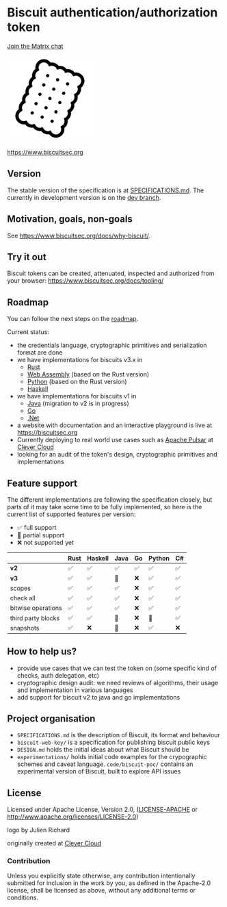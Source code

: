 # Biscuit authentication/authorization token

[Join the Matrix chat](https://matrix.to/#/#biscuit-auth:matrix.org)

<img src="https://raw.githubusercontent.com/biscuit-auth/biscuit/main/assets/logo-black-white-bg.png" width="200">

<https://www.biscuitsec.org>

## Version

The stable version of the specification is at [SPECIFICATIONS.md](https://github.com/biscuit-auth/biscuit/blob/main/SPECIFICATIONS.md). The currently in development version is on the [dev branch](https://github.com/biscuit-auth/biscuit/blob/dev/SPECIFICATIONS.md).

## Motivation, goals, non-goals

See <https://www.biscuitsec.org/docs/why-biscuit/>. 

## Try it out

Biscuit tokens can be created, attenuated, inspected and authorized from your browser: <https://www.biscuitsec.org/docs/tooling/>

## Roadmap

You can follow the next steps on the [roadmap](https://github.com/biscuit-auth/biscuit/issues/12).

Current status:

- the credentials language, cryptographic primitives and serialization format are done
- we have implementations for biscuits v3.x in
  - [Rust](https://github.com/eclipse-biscuit/biscuit-rust)
  - [Web Assembly](https://github.com/eclipse-biscuit/biscuit-wasm) (based on the Rust version)
  - [Python](https://github.com/eclipse-biscuit/biscuit-python) (based on the Rust version)
  - [Haskell](https://github.com/eclipse-biscuit/biscuit-haskell)
- we have implementations for biscuits v1 in
  - [Java](https://github.com/eclipse-biscuit/biscuit-java) (migration to v2 is in progress)
  - [Go](https://github.com/eclipse-biscuit/biscuit-go)
  - [.Net](https://github.com/dmunch/biscuit-net)
- a website with documentation and an interactive playground is live at <https://biscuitsec.org>
- Currently deploying to real world use cases such as [Apache Pulsar](https://github.com/clevercloud/biscuit-pulsar) at [Clever Cloud](https://www.clever-cloud.com/)
- looking for an audit of the token's design, cryptographic primitives and implementations

## Feature support

The different implementations are following the specification closely, but parts of it may take some time to be fully implemented, so here is the current list of supported features per version:

* ✅ full support
* 🚧 partial support
* ❌ not supported yet

|                    | Rust | Haskell | Java | Go | Python | C# |
|--------------------|------|---------|------|----|--------|----|
|**v2**              |  ✅  |    ✅   |  ✅  | ✅ |   ✅   | ✅ |
|**v3**              |  ✅  |    ✅   |  🚧  | ❌ |   ✅   | ✅ |
| scopes             |  ✅  |    ✅   |  ✅  | ❌ |   ✅   | ✅ |
| check all          |  ✅  |    ✅   |  ✅  | ❌ |   ✅   | ✅ |
| bitwise operations |  ✅  |    ✅   |  ✅  | ❌ |   ✅   | ✅ |
| third party blocks |  ✅  |    ✅   |  🚧  | ❌ |   🚧   | ✅ |
| snapshots          |  ✅  |    ❌   |  🚧  | ❌ |   ✅   | ❌ |


## How to help us?

- provide use cases that we can test the token on (some specific kind of checks, auth delegation, etc)
- cryptographic design audit: we need reviews of algorithms, their usage and implementation in various languages
- add support for biscuit v2 to java and go implementations

## Project organisation

- `SPECIFICATIONS.md` is the description of Biscuit, its format and behaviour
- `biscuit-web-key/` is a specification for publishing biscuit public keys
- `DESIGN.md` holds the initial ideas about what Biscuit should be
- `experimentations/` holds initial code examples for the crypographic schemes and caveat language. `code/biscuit-poc/` contains an experimental version of Biscuit, built to explore API issues

## License

Licensed under Apache License, Version 2.0, ([LICENSE-APACHE](LICENSE-APACHE) or http://www.apache.org/licenses/LICENSE-2.0)

logo by Julien Richard

originally created at [Clever Cloud](https://www.clever-cloud.com/)

### Contribution

Unless you explicitly state otherwise, any contribution intentionally
submitted for inclusion in the work by you, as defined in the Apache-2.0
license, shall be licensed as above, without any additional terms or
conditions.
